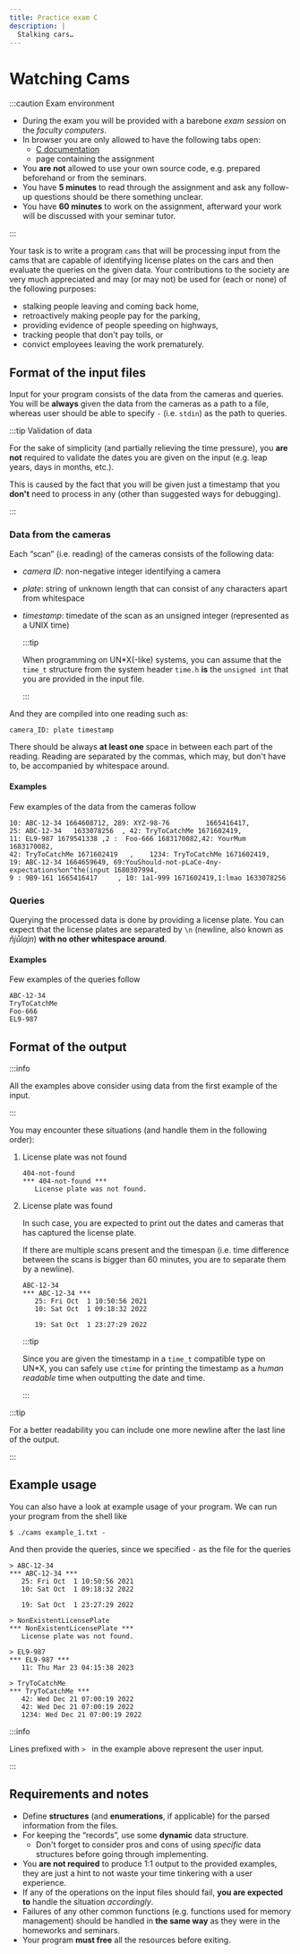 ```yaml
---
title: Practice exam C
description: |
  Stalking cars…
---
```


# Watching Cams

:::caution Exam environment

* During the exam you will be provided with a barebone _exam session_ on the
  _faculty computers_.
* In browser you are only allowed to have the following tabs open:
  * [C documentation](https://en.cppreference.com)
  * page containing the assignment
* You **are not** allowed to use your own source code, e.g. prepared beforehand
  or from the seminars.
* You have **5 minutes** to read through the assignment and ask any follow-up
  questions should be there something unclear.
* You have **60 minutes** to work on the assignment, afterward your work will be
  discussed with your seminar tutor.

:::

Your task is to write a program `cams` that will be processing input from the
cams that are capable of identifying license plates on the cars and then
evaluate the queries on the given data. Your contributions to the society are
very much appreciated and may (or may not) be used for (each or none) of the
following purposes:

* stalking people leaving and coming back home,
* retroactively making people pay for the parking,
* providing evidence of people speeding on highways,
* tracking people that don't pay tolls, or
* convict employees leaving the work prematurely.

## Format of the input files

Input for your program consists of the data from the cameras and queries. You
will be **always** given the data from the cameras as a path to a file, whereas
user should be able to specify `-` (i.e. `stdin`) as the path to queries.

:::tip Validation of data

For the sake of simplicity (and partially relieving the time pressure), you
**are not** required to validate the dates you are given on the input (e.g. leap
years, days in months, etc.).

This is caused by the fact that you will be given just a timestamp that you
**don't** need to process in any (other than suggested ways for debugging).

:::

### Data from the cameras

Each “scan” (i.e. reading) of the cameras consists of the following data:

* _camera ID_:  non-negative integer identifying a camera
* _plate_:  string of unknown length that can consist of any characters apart
  from whitespace
* _timestamp_: timedate of the scan as an unsigned integer (represented as a
  UNIX time)

  :::tip

  When programming on UN\*X(-like) systems, you can assume that the `time_t`
  structure from the system header `time.h` **is** the `unsigned int` that you
  are provided in the input file.

  :::

And they are compiled into one reading such as:

    camera_ID: plate timestamp

There should be always **at least one** space in between each part of the
reading. Reading are separated by the commas, which may, but don't have to, be
accompanied by whitespace around.

#### Examples

Few examples of the data from the cameras follow

```
10: ABC-12-34 1664608712, 289: XYZ-98-76         1665416417,
25: ABC-12-34   1633078256  , 42: TryToCatchMe 1671602419,
11: EL9-987 1679541338 ,2 :  Foo-666 1683170082,42: YourMum 1683170082,
42: TryToCatchMe 1671602419   ,    1234: TryToCatchMe 1671602419,
19: ABC-12-34 1664659649, 69:YouShould-not-pLaCe-4ny-expectations%on^the(input 1680307994,
9 : 9B9-161 1665416417     , 10: 1a1-999 1671602419,1:lmao 1633078256
```

### Queries

Querying the processed data is done by providing a license plate. You can expect
that the license plates are separated by `\n` (newline, also known as
_ňjůlajn_) **with no other whitespace around**.

#### Examples

Few examples of the queries follow

    ABC-12-34
    TryToCatchMe
    Foo-666
    EL9-987


## Format of the output

:::info

All the examples above consider using data from the first example of the input.

:::

You may encounter these situations (and handle them in the following order):
1. License plate was not found

   ```
   404-not-found
   *** 404-not-found ***
      License plate was not found.
   ```
1. License plate was found

   In such case, you are expected to print out the dates and cameras that has
   captured the license plate.

   If there are multiple scans present and the timespan (i.e. time difference
   between the scans is bigger than 60 minutes, you are to separate them by a
   newline).

   ```
   ABC-12-34
   *** ABC-12-34 ***
      25: Fri Oct  1 10:50:56 2021
      10: Sat Oct  1 09:18:32 2022

      19: Sat Oct  1 23:27:29 2022
   ```

   :::tip

   Since you are given the timestamp in a `time_t` compatible type on UN\*X, you
   can safely use `ctime` for printing the timestamp as a _human readable_ time
   when outputting the date and time.

   :::


:::tip

For a better readability you can include one more newline after the last line
of the output.

:::

## Example usage

You can also have a look at example usage of your program. We can run your
program from the shell like

    $ ./cams example_1.txt -

And then provide the queries, since we specified `-` as the file for the queries

    > ABC-12-34
    *** ABC-12-34 ***
       25: Fri Oct  1 10:50:56 2021
       10: Sat Oct  1 09:18:32 2022

       19: Sat Oct  1 23:27:29 2022

    > NonExistentLicensePlate
    *** NonExistentLicensePlate ***
       License plate was not found.

    > EL9-987
    *** EL9-987 ***
       11: Thu Mar 23 04:15:38 2023

    > TryToCatchMe
    *** TryToCatchMe ***
       42: Wed Dec 21 07:00:19 2022
       42: Wed Dec 21 07:00:19 2022
       1234: Wed Dec 21 07:00:19 2022

:::info

Lines prefixed with `> ` in the example above represent the user input.

:::

## Requirements and notes

* Define **structures** (and **enumerations**, if applicable) for the parsed
  information from the files.
* For keeping the “records”, use some **dynamic** data structure.
  * Don't forget to consider pros and cons of using _specific_ data structures
    before going through implementing.
* You **are not required** to produce 1:1 output to the provided examples, they
  are just a hint to not waste your time tinkering with a user experience.
* If any of the operations on the input files should fail,
  **you are expected to** handle the situation _accordingly_.
* Failures of any other common functions (e.g. functions used for memory
  management) should be handled in **the same way** as they were in the
  homeworks and seminars.
* Your program **must free** all the resources before exiting.

